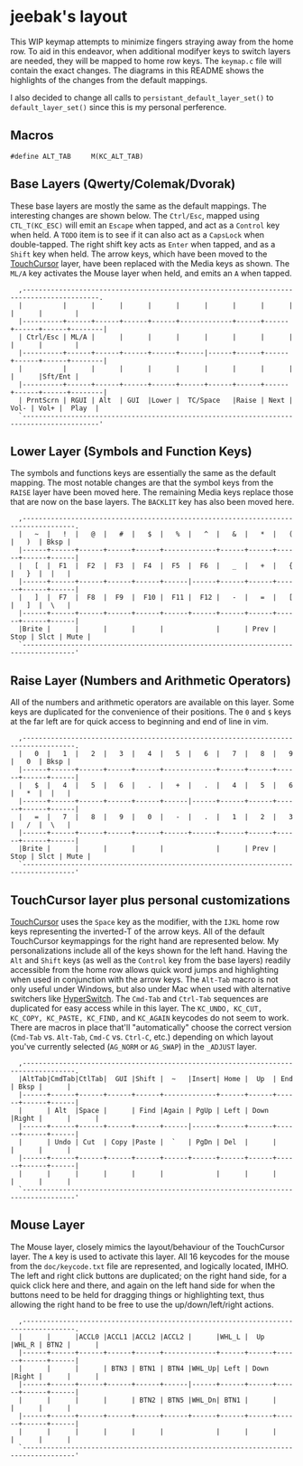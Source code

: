 jeebak's layout
=======================
This WIP keymap attempts to minimize fingers straying away from the home row.
To aid in this endeavor, when additional modifyer keys to switch layers are
needed, they will be mapped to home row keys. The `keymap.c` file will contain
the exact changes. The diagrams in this README shows the highlights of the
changes from the default mappings.

I also decided to change all calls to `persistant_default_layer_set()` to
`default_layer_set()` since this is my personal perference.

## Macros
```
#define ALT_TAB     M(KC_ALT_TAB)
```

## Base Layers (Qwerty/Colemak/Dvorak)
These base layers are mostly the same as the default mappings. The interesting
changes are shown below. The `Ctrl/Esc`, mapped using `CTL_T(KC_ESC)` will emit
an `Escape` when tapped, and act as a `Control` key when held. A `TODO` item is
to see if it can also act as a `CapsLock` when double-tapped. The right shift
key acts as `Enter` when tapped, and as a `Shift` key when held. The arrow
keys, which have been moved to the
[TouchCursor](http://martin-stone.github.io/touchcursor/) layer, have been
replaced with the Media keys as shown. The `ML/A` key activates the Mouse layer
when held, and emits an `A` when tapped.
```
  ,-----------------------------------------------------------------------------------------.
  |          |      |      |      |      |      |      |      |      |      |      |        |
  |----------+------+------+------+------+-------------+------+------+------+------+--------|
  | Ctrl/Esc | ML/A |      |      |      |      |      |      |      |      |      |        |
  |----------+------+------+------+------+------|------+------+------+------+------+--------|
  |          |      |      |      |      |      |      |      |      |      |      |Sft/Ent |
  |----------+------+------+------+------+------+------+------+------+------+------+--------|
  | PrntScrn | RGUI | Alt  | GUI  |Lower |  TC/Space   |Raise | Next | Vol- | Vol+ |  Play  |
  `-----------------------------------------------------------------------------------------'
``` 
  
## Lower Layer (Symbols and Function Keys)
The symbols and functions keys are essentially the same as the default mapping.
The most notable changes are that the symbol keys from the `RAISE` layer have
been moved here. The remaining Media keys replace those that are now on the
base layers. The `BACKLIT` key has also been moved here.
``` 
  ,-----------------------------------------------------------------------------------.
  |   ~  |   !  |   @  |   #  |   $  |   %  |   ^  |   &  |   *  |   (  |   )  | Bksp |
  |------+------+------+------+------+-------------+------+------+------+------+------|
  |   [  |  F1  |  F2  |  F3  |  F4  |  F5  |  F6  |   _  |   +  |   {  |   }  |  |   |
  |------+------+------+------+------+------|------+------+------+------+------+------|
  |   ]  |  F7  |  F8  |  F9  |  F10 |  F11 |  F12 |   -  |   =  |   [  |   ]  |  \   |
  |------+------+------+------+------+------+------+------+------+------+------+------|
  |Brite |      |      |      |      |             |      | Prev | Stop | Slct | Mute |
  `-----------------------------------------------------------------------------------'
``` 
  
## Raise Layer (Numbers and Arithmetic Operators)
All of the numbers and arithmetic operators are available on this layer. Some
keys are duplicated for the convenience of their positions. The `0` and `$`
keys at the far left are for quick access to beginning and end of line in vim.
``` 
  ,-----------------------------------------------------------------------------------.
  |   0  |   1  |   2  |   3  |   4  |   5  |   6  |   7  |   8  |   9  |   0  | Bksp |
  |------+------+------+------+------+-------------+------+------+------+------+------|
  |   $  |   4  |   5  |   6  |   .  |   +  |   .  |   4  |   5  |   6  |   *  |  |   |
  |------+------+------+------+------+------|------+------+------+------+------+------|
  |   =  |   7  |   8  |   9  |   0  |   -  |   .  |   1  |   2  |   3  |   /  |  \   |
  |------+------+------+------+------+------+------+------+------+------+------+------|
  |Brite |      |      |      |      |             |      | Prev | Stop | Slct | Mute |
  `-----------------------------------------------------------------------------------'
``` 
  
## TouchCursor layer plus personal customizations
[TouchCursor](http://martin-stone.github.io/touchcursor/) uses the `Space` key
as the modifier, with the `IJKL` home row keys representing the inverted-T of
the arrow keys. All of the default TouchCursor keymappings for the right hand
are represented below. My personalizations include all of the keys shown for
the left hand. Having the `Alt` and `Shift` keys (as well as the `Control` key
from the base layers) readily accessible from the home row allows quick word
jumps and highlighting when used in conjunction with the arrow keys. The
`Alt-Tab` macro is not only useful under Windows, but also under Mac when used
with alternative switchers like [HyperSwitch](https://bahoom.com/hyperswitch).
The `Cmd-Tab` and `Ctrl-Tab` sequences are duplicated for easy access while in
this layer. The `KC_UNDO, KC_CUT, KC_COPY, KC_PASTE, KC_FIND,` and `KC_AGAIN`
keycodes do not seem to work. There are macros in place that'll "automatically"
choose the correct version (`Cmd-Tab` vs. `Alt-Tab`, `Cmd-C` vs. `Ctrl-C`,
etc.) depending on which layout you've currently selected (`AG_NORM` or
`AG_SWAP`) in the `_ADJUST` layer.
``` 
  ,-----------------------------------------------------------------------------------.
  |AltTab|CmdTab|CtlTab|  GUI |Shift |  ~   |Insert| Home |  Up  | End  | Bksp |      |
  |------+------+------+------+------+-------------+------+------+------+------+------|
  |      | Alt  |Space |      | Find |Again | PgUp | Left | Down |Right |      |      |
  |------+------+------+------+------+------|------+------+------+------+------+------|
  |      | Undo | Cut  | Copy |Paste |  `   | PgDn | Del  |      |      |      |      |
  |------+------+------+------+------+------+------+------+------+------+------+------|
  |      |      |      |      |      |             |      |      |      |      |      |
  `-----------------------------------------------------------------------------------'
``` 

## Mouse Layer
The Mouse layer, closely mimics the layout/behaviour of the TouchCursor layer.
The `A` key is used to activate this layer. All 16 keycodes for the mouse from
the `doc/keycode.txt` file are represented, and logically located, IMHO. The
left and right click buttons are duplicated; on the right hand side, for a
quick click here and there, and again on the left hand side for when the
buttons need to be held for dragging things or highlighting text, thus allowing
the right hand to be free to use the up/down/left/right actions.
``` 
  ,-----------------------------------------------------------------------------------.
  |      |      |ACCL0 |ACCL1 |ACCL2 |ACCL2 |      |WHL_L |  Up  |WHL_R | BTN2 |      |
  |------+------+------+------+------+-------------+------+------+------+------+------|
  |      |      |      | BTN3 | BTN1 | BTN4 |WHL_Up| Left | Down |Right |      |      |
  |------+------+------+------+------+------|------+------+------+------+------+------|
  |      |      |      |      | BTN2 | BTN5 |WHL_Dn| BTN1 |      |      |      |      |
  |------+------+------+------+------+------+------+------+------+------+------+------|
  |      |      |      |      |      |             |      |      |      |      |      |
  `-----------------------------------------------------------------------------------'
``` 
